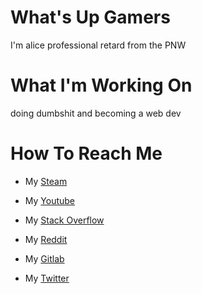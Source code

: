 # What's Up Gamers

I'm alice professional retard from the PNW

# What I'm Working On

doing dumbshit and becoming a web dev

# How To Reach Me

- My [Steam](https://steamcommunity.com/id/romanian1212123)

- My [Youtube](https://www.youtube.com/channel/UCSYe7g7vYU3ITa7U119Nsbg)

- My [Stack Overflow](https://stackoverflow.com/users/17801599/alice)

- My [Reddit](https://www.reddit.com/user/Yoimiya100001/)

- My [Gitlab](https://gitlab.com/alice1212123)

- My [Twitter](https://twitter.com/alice1212123)

